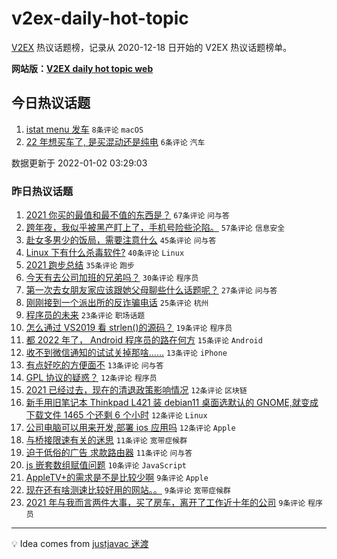 # v2ex-daily-hot-topic

[V2EX](https://www.v2ex.com/) 热议话题榜，记录从 2020-12-18 日开始的 V2EX 热议话题榜单。

**网站版：[V2EX daily hot topic web](https://boojack.github.io/v2ex-daily-hot-topic-web/)**

## 今日热议话题

<!-- TODAY BEGIN -->

1. [istat menu 发车](https://www.v2ex.com/t/825741) `8条评论` `macOS`
1. [22 年想买车了, 是买混动还是纯电](https://www.v2ex.com/t/825745) `6条评论` `汽车`

数据更新于 2022-01-02 03:29:03

<!-- TODAY END -->

### 昨日热议话题

<!-- YESTERDAY BEGIN -->

1. [2021 你买的最值和最不值的东西是？](https://www.v2ex.com/t/825639) `67条评论` `问与答`
1. [跨年夜，我似乎被黑产盯上了，手机号险些沦陷。](https://www.v2ex.com/t/825638) `57条评论` `信息安全`
1. [赴女多男少的饭局，需要注意什么](https://www.v2ex.com/t/825624) `45条评论` `问与答`
1. [Linux 下有什么杀毒软件?](https://www.v2ex.com/t/825630) `40条评论` `Linux`
1. [2021 跑步总结](https://www.v2ex.com/t/825662) `35条评论` `跑步`
1. [今天有去公司加班的兄弟吗？](https://www.v2ex.com/t/825620) `30条评论` `程序员`
1. [第一次去女朋友家应该跟她父母聊些什么话题呢？](https://www.v2ex.com/t/825678) `27条评论` `问与答`
1. [刚刚接到一个派出所的反诈骗电话](https://www.v2ex.com/t/825651) `25条评论` `杭州`
1. [程序员的未来](https://www.v2ex.com/t/825675) `23条评论` `职场话题`
1. [怎么通过 VS2019 看 strlen()的源码？](https://www.v2ex.com/t/825671) `19条评论` `程序员`
1. [都 2022 年了， Android 程序员的路在何方](https://www.v2ex.com/t/825672) `15条评论` `Android`
1. [收不到微信通知的试试关掉那啥……](https://www.v2ex.com/t/825725) `13条评论` `iPhone`
1. [有点好吃的方便面不](https://www.v2ex.com/t/825667) `13条评论` `问与答`
1. [GPL 协议的疑惑？](https://www.v2ex.com/t/825728) `12条评论` `程序员`
1. [2021 已经过去，现在的清退政策影响情况](https://www.v2ex.com/t/825688) `12条评论` `区块链`
1. [新手用旧笔记本 Thinkpad L421 装 debian11 桌面选默认的 GNOME,就变成下载文件 1465 个还剩 6 个小时](https://www.v2ex.com/t/825625) `12条评论` `Linux`
1. [公司电脑可以用来开发,部署 ios 应用吗](https://www.v2ex.com/t/825622) `12条评论` `Apple`
1. [与桥接限速有关的迷思](https://www.v2ex.com/t/825676) `11条评论` `宽带症候群`
1. [迫于低俗的广告 求款路由器](https://www.v2ex.com/t/825660) `11条评论` `问与答`
1. [js 嵌套数组赋值问题](https://www.v2ex.com/t/825658) `10条评论` `JavaScript`
1. [AppleTV+的需求是不是比较少啊](https://www.v2ex.com/t/825695) `9条评论` `Apple`
1. [现在还有啥测速比较好用的网站。。](https://www.v2ex.com/t/825644) `9条评论` `宽带症候群`
1. [2021 年与我而言两件大事，买了房车，离开了工作近十年的公司](https://www.v2ex.com/t/825636) `9条评论` `程序员`

<!-- YESTERDAY END -->

---

💡 Idea comes from [justjavac 迷渡](https://github.com/justjavac/)
